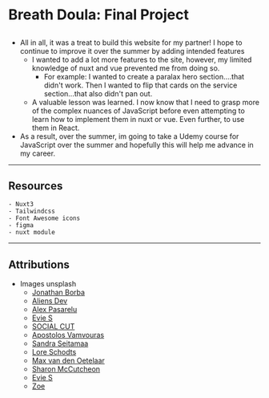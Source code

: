 # Breath Doula: Final Project

##

- All in all, it was a treat to build this website for my partner! I hope to continue to improve it over the summer by adding intended features
  - I wanted to add a lot more features to the site, however, my limited knowledge of nuxt and vue prevented me from doing so.
    - For example: I wanted to create a paralax hero section....that didn't work. Then I wanted to flip that cards on the service section...that also didn't pan out.
  - A valuable lesson was learned. I now know that I need to grasp more of the complex nuances of JavaScript before even attempting to learn how to implement them in nuxt or vue. Even further, to use them in React.
- As a result, over the summer, im going to take a Udemy course for JavaScript over the summer and hopefully this will help me advance in my career.

---

## Resources

    - Nuxt3
    - Tailwindcss
    - Font Awesome icons
    - figma
    - nuxt module

---

## Attributions

- Images unsplash
  - [Jonathan Borba](https://unsplash.com/photos/5Goau2kMWXQ)
  - [Aliens Dev](https://www.youtube.com/watch?v=6-JEiEfkluc&t=147s)
  - [Alex Pasarelu](https://unsplash.com/photos/S8BW-Wx9G8I)
  - [Evie S](https://unsplash.com/photos/7OHZFbScMCM)
  - [SOCIAL CUT](https://unsplash.com/photos/FluPNkHfCTs)
  - [Apostolos Vamvouras](https://unsplash.com/photos/Cv7BQyI1G0I)
  - [Sandra Seitamaa](https://unsplash.com/photos/9fDtGApfiHE)
  - [Lore Schodts](https://unsplash.com/photos/-rcT8_vBYFg)
  - [Max van den Oetelaar](https://unsplash.com/photos/buymYm3RQ3U)
  - [Sharon McCutcheon](hhttps://unsplash.com/photos/Jv_oD5CuVfw)
  - [Evie S](https://unsplash.com/photos/XkF8LgDb0do)
  - [Zoe](https://unsplash.com/photos/jDAR4d3wOkQ)
